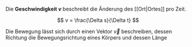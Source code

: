 Die **Geschwindigkeit $v$** beschreibt die Änderung des [[Ort|Ortes]] pro Zeit.

$$
v = \frac{\Delta s}{\Delta t}
$$

Die Bewegung lässt sich durch einen Vektor $\vec{v}$ beschreiben, dessen Richtung die Bewegungsrichtung eines Körpers und dessen Länge